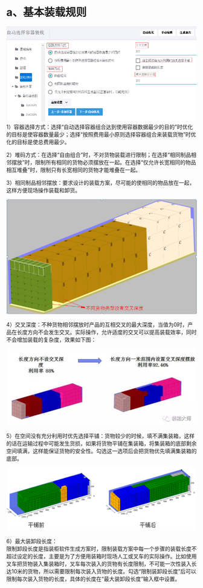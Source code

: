 # a、基本装载规则

![](../../../.gitbook/assets/25.png)1）容器选择方式：选择“自动选择容器组合达到使用容器数据最少的目的”时优化的目标是使容器数量最少；选择“按照费用最小原则选择容器组合来装载货物”时优化的目标是使总费用最少。

2）堆码方式：在选择“自由组合”时，不对货物装载进行限制；在选择“相同制品相邻摆放”时，限制所有相同的货物必须摆放在一起。在选择“仅允许长宽相同的物品相互堆叠”时，限制只有长宽相同的货物才能堆叠在一起。

3）相同制品相邻摆放：要求设计的装载方案，尽可能的使相同的物品放在一起，这样方便现场操作装载和卸货。

![](../../../.gitbook/assets/28.png)

4）交叉深度：不种货物相邻摆放时产品的互相交叉的最大深度，当值为0时，产品在长度方向不会发生交叉。实际操作，允许适度的交叉可以提高装载效率，同时不会增加装载的复杂度，效果如下图：

![](../../../.gitbook/assets/26.png)

5）在空间没有充分利用时优先选择平铺：货物较少的时候，填不满集装箱，这样的话在运输过程中可能发生货损，如果将货物平铺在集装箱，将集装箱的底部剩余空间填满，这样能保证货物的安全性。勾选这一选项后会把货物优先填满集装箱的底部。

![](../../../.gitbook/assets/27.png)

6）最大装卸段长度：  
限制卸段长度是指装柜软件生成方案时，限制装载方案中每一个步骤的装载长度不超过设定的长度，主要是为了方便用装箱时现场人工或叉车的实际操作。比如使用叉车把货物装入集装箱时，叉车每次装入的货物有长度限制，不可能一次性装入长达10米的货物，所以需要限制每次装入货物的长度。勾选“限制装卸段长度”后可以限制每次装入货物的长度，具体的长度在“最大装卸段长度”输入框中设置。

